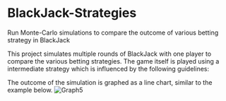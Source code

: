 # BlackJack-Strategies
Run Monte-Carlo simulations to compare the outcome of various betting strategy in BlackJack


This project simulates multiple rounds of BlackJack with one player to compare the various betting strategies. The game itself is played using a intermediate strategy which is influenced by the following guidelines: 

The outcome of the simulation is graphed as a line chart, similar to the example below.
![Graph5](https://github.com/osho1415/BlackJack-Strategies/assets/71971917/7858359b-ce86-4511-aefc-707981948109)


